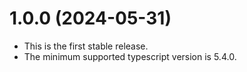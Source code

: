 # 1.0.0 (2024-05-31)

- This is the first stable release.
- The minimum supported typescript version is 5.4.0.
